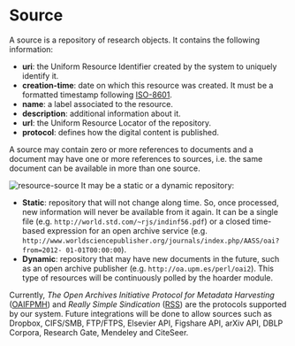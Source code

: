 # Source
A source is a repository of research objects.  It contains the following information: 
* **uri**: the Uniform Resource Identifier created by the system to uniquely identify it. 
* **creation-time**:  date  on  which  this  resource  was  created.  It  must  be  a  formatted  timestamp  following [ISO-8601](http://www.iso.org/iso/home/standards/iso8601.htm). 
* **name**: a label associated to the resource. 
* **description**: additional information about it.  
* **url**: the Uniform Resource Locator of the repository. 
* **protocol**: defines how the digital content is published. 

A source may contain zero or more references to documents and a document may have one or more  references to sources, i.e. the same document can be available in more than one source. 

![resource-source](https://dl.dropboxusercontent.com/u/299257/librairy/figures/resource-source.png)
It may be a static or a dynamic repository:  
* **Static**: repository that will not change along time. So, once processed, new information will never be available from it again. It can be a single file (e.g. 
`http://world.std.com/~rjs/indinf56.pdf`) or a closed time-based expression for an 
open archive service (e.g. 
`http://www.worldsciencepublisher.org/journals/index.php/AASS/oai?from=2012- 01-01T00:00:00`). 
* **Dynamic**: repository that may have new documents in the future, such as an open archive  publisher (e.g. `http://oa.upm.es/perl/oai2`). This type of resources will  be continuously polled by the hoarder module.

Currently, *The Open Archives Initiative Protocol for Metadata Harvesting* ([OAIFPMH](http://www.openarchives.org/)) and *Really  Simple Sindication* ([RSS](http://www.rssboard.org/rssFspecification)) are the protocols supported by our system. Future integrations will be done  to allow sources such as Dropbox, CIFS/SMB, FTP/FTPS, Elsevier API, Figshare API, arXiv API, DBLP  Corpora, Research Gate, Mendeley and CiteSeer.